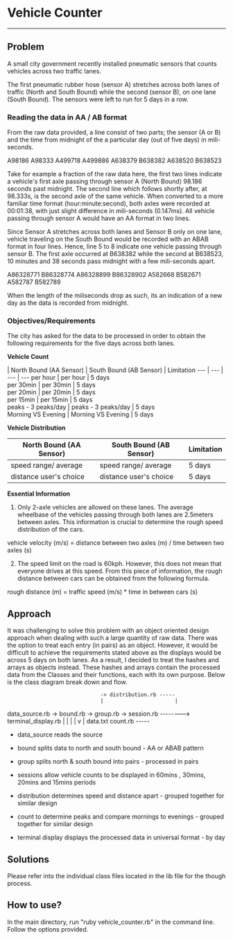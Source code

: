 # Vehicle Counter
---
## Problem
A small city government recently installed pneumatic sensors that counts vehicles across two traffic lanes.

The first pneumatic rubber hose (sensor A) stretches across both lanes of traffic (North and South Bound) while the second (sensor B), on one lane (South Bound). The sensors were left to run for 5 days in a row.

### Reading the data in AA / AB format
From the raw data provided, a line consist of two parts; the sensor (A or B) and the time from midnight of the a particular day (out of five days) in mili-seconds.

A98186
A98333
A499718
A499886
A638379
B638382
A638520
B638523

Take for example a fraction of the raw data here, the first two lines indicate a vehicle's first axle passing through sensor A (North Bound) 98.186 seconds past midnight. The second line which follows shortly after, at 98.333s, is the second axle of the same vehicle. When converted to a more familiar time format (hour:minute:second), both axles were recorded at 00:01:38, with just slight difference in mili-seconds (0.147ms). All vehicle passing through sensor A would have an AA format in two lines.

Since Sensor A stretches across both lanes and Sensor B only on one lane, vehicle traveling on the South Bound would be recorded with an ABAB format in four lines. Hence, line 5 to 8 indicate one vehicle passing through sensor B. The first axle occurred at B638382 while the second at B638523, 10 minutes and 38 seconds pass midnight with a few mili-seconds apart.

A86328771
B86328774
A86328899
B86328902
A582668
B582671
A582787
B582789

When the length of the miliseconds drop as such, its an indication of a new day as the data is recorded from midnight.

### Objectives/Requirements
The city has asked for the data to be processed in order to obtain the following requirements for the five days across both lanes.

__Vehicle Count__

| North Bound (AA Sensor) | South Bound (AB Sensor) | Limitation
 --- | --- | --- | ---
per hour                | per hour                | 5 days     
per 30min               | per 30min               | 5 days     
per 20min               | per 20min               | 5 days     
per 15min               | per 15min               | 5 days     
peaks - 3 peaks/day     | peaks - 3 peaks/day     | 5 days     
Morning VS Evening      | Morning VS Evening      | 5 days     


__Vehicle Distribution__                       

| North Bound (AA Sensor)  | South Bound (AB Sensor) | Limitation
| --- | --- |---
| speed range/ average    | speed range/ average    | 5 days     
| distance user's choice  | distance user's choice  | 5 days    

  **Essential Information**
  1. Only 2-axle vehicles are allowed on these lanes. The average wheelbase of the vehicles passing through both lanes are 2.5meters between axles. This information is crucial to determine the rough speed distribution of the cars.

  vehicle velocity (m/s) = distance between two axles (m) / time between two axles (s)

  2. The speed limit on the road is 60kph. However, this does not mean that everyone drives at this speed. From this piece of information, the rough distance between cars can be obtained from the following formula.

  rough distance (m) =  traffic speed (m/s) * time in between cars (s)

## Approach

It was challenging to solve this problem with an object oriented design approach when dealing with such a large quantity of raw data. There was the option to treat each entry (in pairs) as an object. However, it would be difficult to achieve the requirements stated above as the displays would be across 5 days on both lanes. As a result, I decided to treat the hashes and arrays as objects instead. These hashes and arrays contain the processed data from the Classes and their functions, each with its own purpose. Below is the class diagram break down and flow.


                                  -> distribution.rb -----
                                  |                       |
data_source.rb -> bound.rb -> group.rb -> session.rb --------> terminal_display.rb
      |                                        |          |
      |                                        v          |
    data.txt                                 count.rb -----

  * data_source reads the source
  * bound splits data to north and south bound - AA or ABAB pattern
  * group splits north & south bound into pairs - processed in pairs
  * sessions allow vehicle counts to be displayed in 60mins , 30mins, 20mins and 15mins periods
  * distribution determines speed and distance apart - grouped together for similar design
  * count to determine peaks and compare mornings to evenings - grouped together for similar design

  * terminal display displays the processed data in universal format - by day

## Solutions

Please refer into the individual class files located in the lib file for the though process.

## How to use?

In the main directory, run "ruby vehicle_counter.rb" in the command line. Follow the options provided.
